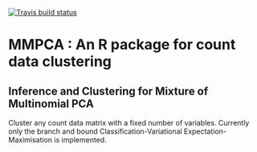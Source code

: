   <!-- badges: start -->
  [![Travis build status](https://travis-ci.org/nicolasJouvin/MMPCA.svg?branch=master)](https://travis-ci.org/nicolasJouvin/MMPCA)
  <!-- badges: end -->

# MMPCA : An R package for count data clustering

## Inference and Clustering for Mixture of Multinomial PCA

Cluster any count data matrix with a fixed number of variables. Currently only 
the branch and bound Classification-Variational Expectation-Maximisation is 
implemented. 
